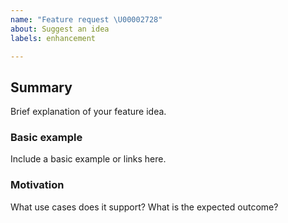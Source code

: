 ```yaml
---
name: "Feature request \U00002728"
about: Suggest an idea
labels: enhancement

---
```


## Summary
Brief explanation of your feature idea.

### Basic example
Include a basic example or links here.

### Motivation
What use cases does it support? What is the expected outcome?